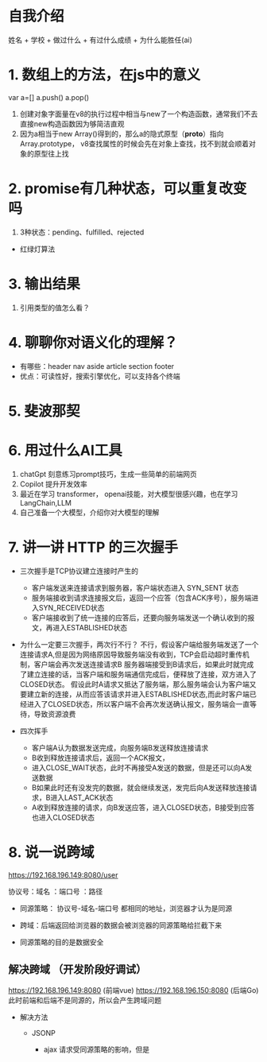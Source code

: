 # 自我介绍
姓名 + 学校 + 做过什么 + 有过什么成绩 + 为什么能胜任(ai)

# 1. 数组上的方法，在js中的意义
var a=[]
a.push()
a.pop()

1. 创建对象字面量在v8的执行过程中相当与new了一个构造函数，通常我们不去直接new构造函数因为够简洁直观
2. 因为a相当于new Array()得到的，那么a的隐式原型（__proto__）指向Array.prototype，
v8查找属性的时候会先在对象上查找，找不到就会顺着对象的原型往上找

# 2. promise有几种状态，可以重复改变吗
1. 3种状态：pending、fulfilled、rejected

- 红绿灯算法

# 3. 输出结果
1. 引用类型的值怎么看？


# 4. 聊聊你对语义化的理解？
- 有哪些：header nav aside article section footer
- 优点：可读性好，搜索引擎优化，可以支持各个终端

# 5. 斐波那契


# 6. 用过什么AI工具
1. chatGpt  刻意练习prompt技巧，生成一些简单的前端网页
2. Copilot 提升开发效率
3. 最近在学习 transformer， openai技能，对大模型很感兴趣，也在学习LangChain,LLM
4. 自己准备一个大模型，介绍你对大模型的理解

# 7. 讲一讲 HTTP 的三次握手
- 三次握手是TCP协议建立连接时产生的
  - 客户端发送来连接请求到服务器，客户端状态进入 SYN_SENT 状态
  - 服务端接收到请求连接报文后，返回一个应答（包含ACK序号），服务端进入SYN_RECEIVED状态
  - 客户端接收到了统一连接的应答后，还要向服务端发送一个确认收到的报文，再进入ESTABLISHED状态

- 为什么一定要三次握手，两次行不行？
  不行，假设客户端给服务端发送了一个连接请求A,但是因为网络原因导致服务端没有收到，TCP会启动超时重传机制，客户端会再次发送连接请求B
  服务器端接受到B请求后，如果此时就完成了建立连接的话，当客户端和服务端通信完成后，便释放了连接，双方进入了CLOSED状态。
  假设此时A请求又抵达了服务端，那么服务端会认为客户端又要建立新的连接，从而应答该请求并进入ESTABLISHED状态,而此时客户端已经进入了CLOSED状态，所以客户端不会再次发送确认报文，服务端会一直等待，导致资源浪费

- 四次挥手
  - 客户端A认为数据发送完成，向服务端B发送释放连接请求
  - B收到释放连接请求后，返回一个ACK报文，
  - 进入CLOSE_WAIT状态，此时不再接受A发送的数据，但是还可以向A发送数据
  - B如果此时还有没发完的数据，就会继续发送，发完后向A发送释放连接请求，B进入LAST_ACK状态
  - A收到释放连接的请求，向B发送应答，进入CLOSED状态，B接受到应答也进入CLOSED状态


# 8. 说一说跨域

https://192.168.196.149:8080/user

协议号：域名 ：端口号 ：路径

- 同源策略： 协议号-域名-端口号 都相同的地址，浏览器才认为是同源

- 跨域：后端返回给浏览器的数据会被浏览器的同源策略给拦截下来

- 同源策略的目的是数据安全

## 解决跨域 （开发阶段好调试）
  https://192.168.196.149:8080 (前端vue)
  https://192.168.196.150:8080 (后端Go)
  此时前端和后端不是同源的，所以会产生跨域问题
- 解决方法
  - JSONP
    - ajax 请求受同源策略的影响，但是 <script> 标签的src属性不受同源策略的影响，且该属性也会导致浏览器发送一个请求
    1. 借助script的src属性给后端发送一个请求，且携带一个参数（'callback'）
    2. 前端在widnow对象上添加了一个 callback 函数
    3. 后端接收到这个参数 'callback' 后，将要返回给前端的数据data和这个参数 'callback' 进行拼接，成 'callback(data)',并返回
    4. 因为window上已经有一个callback 函数，后端又返回了一个形如'callback(data)'，浏览器会将该字符串执行成callback的调用

  - 缺点
    - 必须要后端配合，后端返回的数据必须是一个函数调用，前端才能接收到数据
    - 只能用于GET请求，因为script标签只能发送GET请求